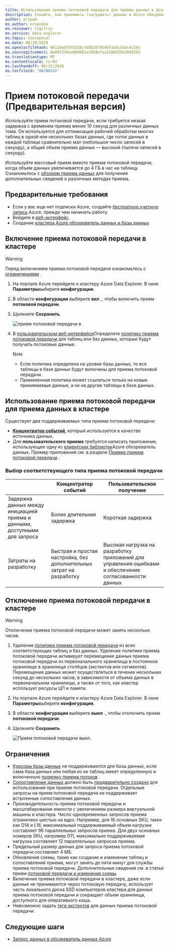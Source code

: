 ```yaml
---
title: Использование приема потоковой передачи для приема данных в Azure обозреватель данных
description: Узнайте, как принимать (загружать) данные в Azure обозреватель данных с помощью приема потоковой передачи.
author: orspod
ms.author: orspodek
ms.reviewer: tzgitlin
ms.service: data-explorer
ms.topic: conceptual
ms.date: 08/30/2019
ms.openlocfilehash: 66118ad7b91d1bcfdd52679d4bfa3dc5ebc4c281
ms.sourcegitcommit: 8e097319ea989661e1958efaa1586459d2b69292
ms.translationtype: MT
ms.contentlocale: ru-RU
ms.lasthandoff: 06/15/2020
ms.locfileid: "84780241"
---
```

# <a name="streaming-ingestion-preview"></a>Прием потоковой передачи (Предварительная версия)

Используйте прием потоковой передачи, если требуется низкая задержка с временем приема менее 10 секунд для различных данных тома. Он используется для оптимизации рабочей обработки многих таблиц в одной или нескольких базах данных, где поток данных в каждой таблице сравнительно мал (небольшое число записей в секунду), а общий объем приема данных — высокий (тысячи записей в секунду). 

Используйте массовый прием вместо приема потоковой передачи, когда объем данных увеличивается до 4 ГБ в час на таблицу. Ознакомьтесь с [обзором приема данных](ingest-data-overview.md) для получения дополнительных сведений о различных методах приема.

## <a name="prerequisites"></a>Предварительные требования

* Если у вас еще нет подписки Azure, создайте [бесплатную учетную запись](https://azure.microsoft.com/free/) Azure, прежде чем начинать работу.
* Войдите в [веб-интерфейс](https://dataexplorer.azure.com/).
* Создание [кластера Azure обозреватель данных и базы данных](create-cluster-database-portal.md)

## <a name="enable-streaming-ingestion-on-your-cluster"></a>Включение приема потоковой передачи в кластере

> [!WARNING]
> Перед включением приема потоковой передаче ознакомьтесь с [ограничениями](#limitations) .

1. На портале Azure перейдите к кластеру Azure Data Explorer. В окне **Параметры**выберите **конфигурации**. 
1. В области **конфигурации** выберите **вкл** ., чтобы включить прием **потоковой передачи**.
1. Щелкните **Сохранить**.
 
    ![прием потоковой передачи в](media/ingest-data-streaming/streaming-ingestion-on.png)
 
1. В [пользовательском веб-интерфейсе](https://dataexplorer.azure.com/)Определите [политику приема потоковой передачи](kusto/management/streamingingestionpolicy.md) для таблиц или баз данных, которые будут получать потоковые данные. 

    > [!NOTE]
    > * Если политика определена на уровне базы данных, то все таблицы в базе данных будут включены для приема потоковой передачи.
    > * Примененная политика может ссылаться только на новые принимаемые данные, а не на другие таблицы в базе данных.

## <a name="use-streaming-ingestion-to-ingest-data-to-your-cluster"></a>Использование приема потоковой передачи для приема данных в кластере

Существует два поддерживаемых типа приема потоковой передачи:

* [**Концентратор событий**](ingest-data-event-hub.md), который используется в качестве источника данных.
* Для **пользовательского приема** требуется написать приложение, использующее одну из [клиентских библиотек](kusto/api/client-libraries.md)Azure обозреватель данных. Пример приложения см. в разделе [Пример приема потоковой передачи](https://github.com/Azure/azure-kusto-samples-dotnet/tree/master/client/StreamingIngestionSample) .

### <a name="choose-the-appropriate-streaming-ingestion-type"></a>Выбор соответствующего типа приема потоковой передачи

|   |Концентратор событий  |Пользовательское получение  |
|---------|---------|---------|
|Задержка данных между инициацией приема и данными, доступными для запроса   |    Более длительная задержка     |   Короткая задержка      |
|Затраты на разработку    |   Быстрая и простая настройка, без дополнительных затрат на разработку    |   Высокая нагрузка на разработку приложений для управления ошибками и обеспечения согласованности данных     |

## <a name="disable-streaming-ingestion-on-your-cluster"></a>Отключение приема потоковой передачи в кластере

> [!WARNING]
> Отключение приема потоковой передачи может занять несколько часов.

1. Удаление [политики приема потоковой передачи](kusto/management/streamingingestionpolicy.md) из всех соответствующих таблиц и баз данных. Удаление политики приема потоковой передачи активирует перемещение данных приема потоковой передачи из первоначального хранилища в постоянное хранилище в хранилище столбцов (экстентов или сегментов). Перемещение данных может осуществляться в течение нескольких секунд до нескольких часов, в зависимости от объема данных в первоначальном хранилище, а также от того, как кластер использует ресурсы ЦП и памяти.
1. На портале Azure перейдите к кластеру Azure Data Explorer. В окне **Параметры**выберите **конфигурации**.
1. В области **конфигурации** выберите **выкл** ., чтобы отключить прием **потоковой передачи**.
1. Щелкните **Сохранить**.

    ![Прием потоковой передачи выкл.](media/ingest-data-streaming/streaming-ingestion-off.png)

## <a name="limitations"></a>Ограничения

* [Курсоры базы данных](kusto/management/databasecursor.md) не поддерживаются для базы данных, если сама база данных или любая из ее таблиц имеет определенную и включенную [политику приема потоков](kusto/management/streamingingestionpolicy.md) .
* [Сопоставление данных](kusto/management/mappings.md) должно быть [предварительно создано](kusto/management/create-ingestion-mapping-command.md) для использования при приеме потоковой передачи. Отдельные запросы на прием потоковой передачи не поддерживает встроенные сопоставления данных.
* Производительность приема потоковой передачи и масштабирование емкости с увеличением размера виртуальной машины и кластера. Число одновременных запросов приема ограничено шестью на ядро. Например, для 16 основных SKU, таких как D14 и L16, максимальный поддерживаемый объем нагрузки составляет 96 параллельных запросов приема. Для двух основных номеров SKU, например D11, максимально поддерживаемая нагрузка составляет 12 параллельных запросов приема.
* Предельный размер данных для запроса приема потоковой передачи составляет 4 МБ.
* Обновления схемы, такие как создание и изменение таблиц и сопоставлений приема, могут занять до пяти минут для службы приема потоковой передачи. Дополнительные сведения см. в статье прием [потоковой передачи и изменения схемы](kusto/management/data-ingestion/streaming-ingestion-schema-changes.md).
* Включение приема потоковой передачи в кластере, даже если данные не принимаются через потоковую передачу, использует часть локального диска SSD компьютеров кластера для данных приема потоковой передачи и сокращает объем хранилища, доступного для оперативного кэша.
* Невозможно задать [теги экстентов](kusto/management/extents-overview.md#extent-tagging) для данных приема потоковой передачи.

## <a name="next-steps"></a>Следующие шаги

* [Запрос данных в обозреватель данных Azure](web-query-data.md)
